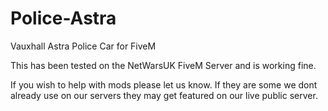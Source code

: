 # Police-Astra
Vauxhall Astra Police Car for FiveM

This has been tested on the NetWarsUK FiveM Server and is working fine.

If you wish to help with mods please let us know. If they are some we dont already use on our servers they may get featured on our live public server.
